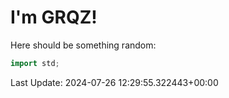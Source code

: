 # I'm GRQZ!
Here should be something random:  
```cpp
import std;
```


Last Update: 2024-07-26 12:29:55.322443+00:00

